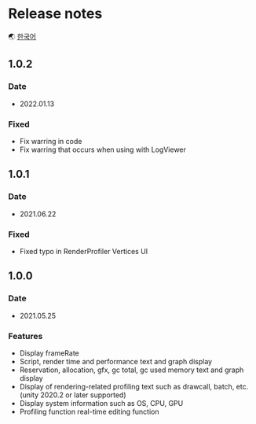 # Release notes

🌏 [한국어](ReleaseNotes.md)

## 1.0.2

### Date

* 2022.01.13

### Fixed
* Fix warring in code
* Fix warring that occurs when using with LogViewer

## 1.0.1

### Date

* 2021.06.22

### Fixed

* Fixed typo in RenderProfiler Vertices UI

## 1.0.0

### Date

* 2021.05.25

### Features

* Display frameRate
* Script, render time and performance text and graph display
* Reservation, allocation, gfx, gc total, gc used memory text and graph display
* Display of rendering-related profiling text such as drawcall, batch, etc.(unity 2020.2 or later supported)
* Display system information such as OS, CPU, GPU
* Profiling function real-time editing function